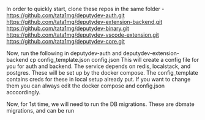 In order to quickly start, clone these repos in the same folder -
https://github.com/tata1mg/deputydev-auth.git
https://github.com/tata1mg/deputydev-extension-backend.git
https://github.com/tata1mg/deputydev-binary.git
https://github.com/tata1mg/deputydev-vscode-extension.git
https://github.com/tata1mg/deputydev-core.git


Now, run the following in deputydev-auth and deputydev-extension-backend
cp config_template.json config.json
This will create a config file for you for auth and backend. The service depends on redis, localstack, and postgres. These will be set up by the docker compose. The config_template contains creds for these in local setup already put. If you want to change them you can always edit the docker compose and config.json acccordingly.

Now, for 1st time, we will need to run the DB migrations. These are dbmate migrations, and can be run 